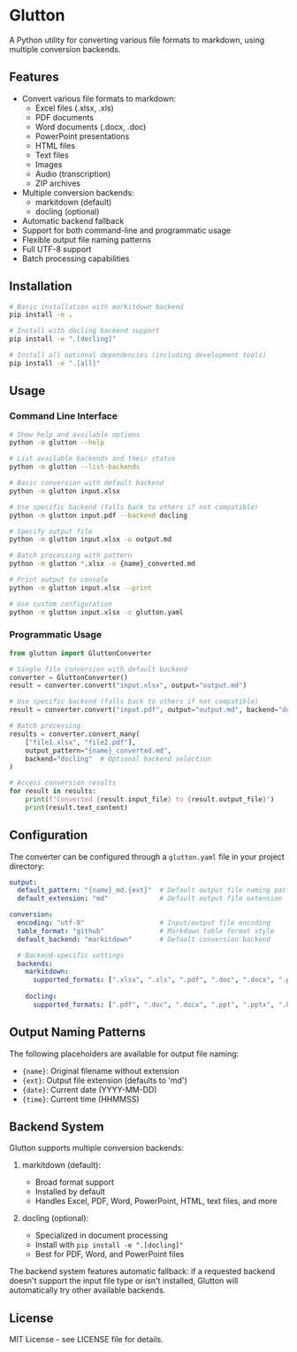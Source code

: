 # Glutton

A Python utility for converting various file formats to markdown, using multiple conversion backends.

## Features

- Convert various file formats to markdown:
  - Excel files (.xlsx, .xls)
  - PDF documents
  - Word documents (.docx, .doc)
  - PowerPoint presentations
  - HTML files
  - Text files
  - Images
  - Audio (transcription)
  - ZIP archives
- Multiple conversion backends:
  - markitdown (default)
  - docling (optional)
- Automatic backend fallback
- Support for both command-line and programmatic usage
- Flexible output file naming patterns
- Full UTF-8 support
- Batch processing capabilities

## Installation

```bash
# Basic installation with markitdown backend
pip install -e .

# Install with docling backend support
pip install -e ".[docling]"

# Install all optional dependencies (including development tools)
pip install -e ".[all]"
```

## Usage

### Command Line Interface

```bash
# Show help and available options
python -m glutton --help

# List available backends and their status
python -m glutton --list-backends

# Basic conversion with default backend
python -m glutton input.xlsx

# Use specific backend (falls back to others if not compatible)
python -m glutton input.pdf --backend docling

# Specify output file
python -m glutton input.xlsx -o output.md

# Batch processing with pattern
python -m glutton *.xlsx -o {name}_converted.md

# Print output to console
python -m glutton input.xlsx --print

# Use custom configuration
python -m glutton input.xlsx -c glutton.yaml
```

### Programmatic Usage

```python
from glutton import GluttonConverter

# Single file conversion with default backend
converter = GluttonConverter()
result = converter.convert("input.xlsx", output="output.md")

# Use specific backend (falls back to others if not compatible)
result = converter.convert("input.pdf", output="output.md", backend="docling")

# Batch processing
results = converter.convert_many(
    ["file1.xlsx", "file2.pdf"], 
    output_pattern="{name}_converted.md",
    backend="docling"  # Optional backend selection
)

# Access conversion results
for result in results:
    print(f"Converted {result.input_file} to {result.output_file}")
    print(result.text_content)
```

## Configuration

The converter can be configured through a `glutton.yaml` file in your project directory:

```yaml
output:
  default_pattern: "{name}_md.{ext}"  # Default output file naming pattern
  default_extension: "md"             # Default output file extension

conversion:
  encoding: "utf-8"                   # Input/output file encoding
  table_format: "github"              # Markdown table format style
  default_backend: "markitdown"       # Default conversion backend

  # Backend-specific settings
  backends:
    markitdown:
      supported_formats: [".xlsx", ".xls", ".pdf", ".doc", ".docx", ".ppt", ".pptx", ".html", ".txt", ".zip"]
    
    docling:
      supported_formats: [".pdf", ".doc", ".docx", ".ppt", ".pptx", ".html"]
```

## Output Naming Patterns

The following placeholders are available for output file naming:

- `{name}`: Original filename without extension
- `{ext}`: Output file extension (defaults to 'md')
- `{date}`: Current date (YYYY-MM-DD)
- `{time}`: Current time (HHMMSS)

## Backend System

Glutton supports multiple conversion backends:

1. markitdown (default):
   - Broad format support
   - Installed by default
   - Handles Excel, PDF, Word, PowerPoint, HTML, text files, and more

2. docling (optional):
   - Specialized in document processing
   - Install with `pip install -e ".[docling]"`
   - Best for PDF, Word, and PowerPoint files

The backend system features automatic fallback: if a requested backend doesn't support the input file type or isn't installed, Glutton will automatically try other available backends.

## License

MIT License - see LICENSE file for details.